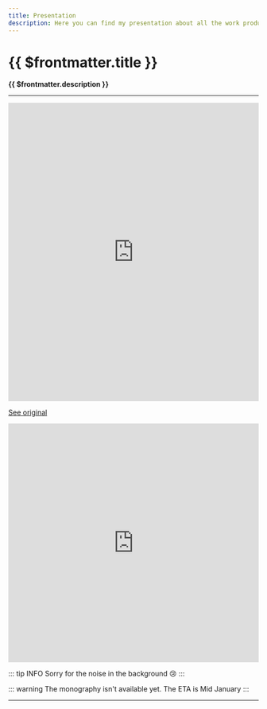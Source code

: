 ```yaml
---
title: Presentation
description: Here you can find my presentation about all the work produced this year.
---
```


# {{ $frontmatter.title }}

**{{ $frontmatter.description }}**

--- 

<iframe 
  src="https://docs.google.com/presentation/d/e/2PACX-1vREQvdUNVwutwmTbAvaySVJkGtxsPmCZh6npCh8MH6L9I4nFOB28rHZ7t6uvGt_NxYARVmj6oXBNe0-/embed?start=false&delayms=3000"
  frameborder="0" 
  width="100%" height="600"
  allowfullscreen="true"
  mozallowfullscreen="true" webkitallowfullscreen="true"
></iframe>

[See original](https://docs.google.com/presentation/d/1j4JImnFtACdHYUJg10aKwLRjyQlWhknRerY3qtc8HoY)


<iframe 
src="https://drive.google.com/file/d/1IcLKeLCLRHElEpXRCEXgLTGIH2CoJYKG/preview" 
frameborder="0" 
width="100%" height="480"
allow="autoplay"></iframe>

::: tip INFO
Sorry for the noise in the background 😢
:::

::: warning
The monography isn't available yet. The ETA is Mid January
:::

---